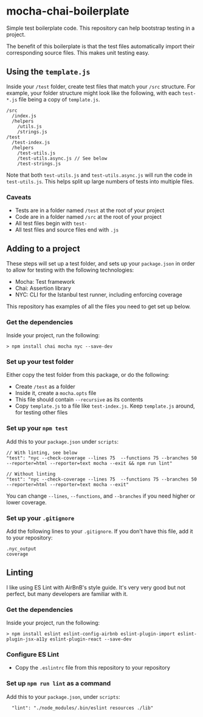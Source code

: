# mocha-chai-boilerplate
Simple test boilerplate code. This repository can help bootstrap testing in a project.

The benefit of this boilerplate is that the test files automatically import their corresponding source files. This makes unit testing easy.

## Using the `template.js`

Inside your `/test` folder, create test files that match your `/src` structure. For example, your folder structure might look like the following, with each `test-*.js` file being a copy of `template.js`.

```
/src
  /index.js
  /helpers
    /utils.js
    /strings.js
/test
  /test-index.js
  /helpers
    /test-utils.js
    /test-utils.async.js // See below
    /test-strings.js
```

Note that both `test-utils.js` and `test-utils.async.js` will run the code in `test-utils.js`. This helps split up large numbers of tests into multiple files.

### Caveats

* Tests are in a folder named `/test` at the root of your project
* Code are in a folder named `/src` at the root of your project
* All test files begin with `test-`
* All test files and source files end with `.js`

## Adding to a project

These steps will set up a test folder, and sets up your `package.json` in order to allow for testing with the following technologies:

* Mocha: Test framework
* Chai: Assertion library
* NYC: CLI for the Istanbul test runner, including enforcing coverage

This repository has examples of all the files you need to get set up below.

### Get the dependencies

Inside your project, run the following:

```
> npm install chai mocha nyc --save-dev
```

### Set up your test folder

Either copy the test folder from this package, or do the following:

* Create `/test` as a folder
* Inside it, create a `mocha.opts` file
* This file should contain `--recursive` as its contents
* Copy `template.js` to a file like `test-index.js`. Keep `template.js` around, for testing other files

### Set up your `npm test`

Add this to your `package.json` under `scripts`:

```
// With linting, see below
"test": "nyc --check-coverage --lines 75  --functions 75 --branches 50 --reporter=html --reporter=text mocha --exit && npm run lint"

// Without linting
"test": "nyc --check-coverage --lines 75  --functions 75 --branches 50 --reporter=html --reporter=text mocha --exit"
```

You can change `--lines`, `--functions`, and `--branches` if you need higher or lower coverage.

### Set up your `.gitignore`

Add the following lines to your `.gitignore`. If you don't have this file, add it to your repository:

```
.nyc_output
coverage
```

## Linting

I like using ES Lint with AirBnB's style guide. It's very very good but not perfect, but many developers are familiar with it.

### Get the dependencies

Inside your project, run the following:

```
> npm install eslint eslint-config-airbnb eslint-plugin-import eslint-plugin-jsx-a11y eslint-plugin-react --save-dev
```

### Configure ES Lint

* Copy the `.eslintrc` file from this repository to your repository

### Set up `npm run lint` as a command

Add this to your `package.json`, under `scripts`:

```
  "lint": "./node_modules/.bin/eslint resources ./lib"
```
